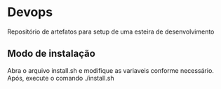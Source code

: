 # Devops
Repositório de artefatos para setup de uma esteira de desenvolvimento

## Modo de instalação
Abra o arquivo install.sh e modifique as variaveis conforme necessário. Após, execute o comando ./install.sh
